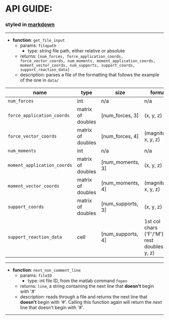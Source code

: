 # API GUIDE:
### styled in [markdown](https://help.github.com/articles/basic-writing-and-formatting-syntax/)
-------------
* **function**: `get_file_input`
  * params: `filepath`
    * type: string file path, either relative or absolute
  * returns: `[num_forces, force_application_coords, force_vector_coords, num_moments, moment_application_coords, moment_vector_coords, num_supports, support_coords, support_reaction_data]`
  * description: parses a file of the formatting that follows the example of the one in `data/`

|name                       |type             |size             |format|
|----                       |----             |----             |------|
|`num_forces`               |int              |n/a              |n/a|
|`force_application_coords` |matrix of doubles|[num_forces, 3]  |(x, y, z)|
|`force_vector_coords`      |matrix of doubles|[num_forces, 4]  |(magnitude, x, y, z)|
|`num_moments`              |int              |n/a              |n/a|
|`moment_application_coords`|matrix of doubles|[num_moments, 3] |(x, y, z)|
|`moment_vector_coords`     |matrix of doubles|[num_moments, 4] |(magnitude, x, y, z)|
|`support_coords`           |matrix of doubles|[num_supports, 3]|(x, y, z)|
|`support_reaction_data`    |cell             |[num_supports, 4]|1st col chars ('F'/'M'), rest doubles (x, y, z)|

-------------
* **function**: `next_non_comment_line`
  * params: `fileID`
    * type: int file ID, from the matlab command `fopen`
  * returns: `line`, a string containing the next line that __doesn't__ begin with '#'
  * description: reads through a file and returns the next line that __doesn't__ begin with '#'. Calling this function again will return the *next* line that doesn't begin with '#'.

-------------
